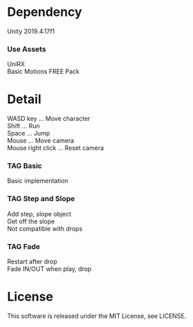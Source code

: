 # Dependency
Unity 2019.4.17f1

### Use Assets
UniRX  
Basic Motions FREE Pack

# Detail
WASD key ... Move character  
Shift ... Run  
Space ... Jump  
Mouse ... Move camera  
Mouse right click ... Reset camera

### TAG Basic
Basic implementation

### TAG Step and Slope
Add step, slope object  
Get off the slope  
Not compatible with drops

### TAG Fade
Restart after drop  
Fade IN/OUT when play, drop

# License
This software is released under the MIT License, see LICENSE.
